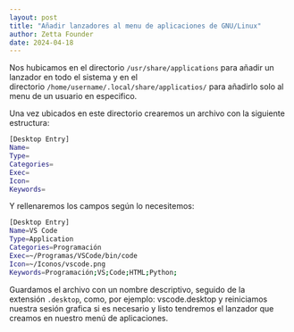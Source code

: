 ```yaml
---
layout: post
title: "Añadir lanzadores al menu de aplicaciones de GNU/Linux"
author: Zetta Founder
date: 2024-04-18
---
```


Nos hubicamos en el directorio `/usr/share/applications` para añadir un lanzador en todo el sistema y en el directorio `/home/username/.local/share/applicatios/` para añadirlo solo al menu de un usuario en especifico.

Una vez ubicados en este directorio crearemos un archivo con la siguiente estructura:

```bash
[Desktop Entry]
Name=
Type=
Categories=
Exec=
Icon=
Keywords=
```

Y rellenaremos los campos según lo necesitemos:

```bash
[Desktop Entry]
Name=VS Code
Type=Application
Categories=Programación
Exec=~/Programas/VSCode/bin/code
Icon=~/Iconos/vscode.png
Keywords=Programación;VS;Code;HTML;Python;
```

Guardamos el archivo con un nombre descriptivo, seguido de la extensión `.desktop`, como, por ejemplo: vscode.desktop y reiniciamos nuestra sesión grafica si es necesario y listo tendremos el lanzador que creamos en nuestro menú de aplicaciones.